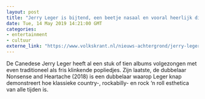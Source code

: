 ```yaml
---
layout: post
title: "Jerry Leger is bijtend, een beetje nasaal en vooral heerlijk divers ★★★★☆"
date: Tue, 14 May 2019 14:21:00 GMT
categories: 
- entertainment 
- cultuur 
externe_link: "https://www.volkskrant.nl/nieuws-achtergrond/jerry-leger-is-bijtend-een-beetje-nasaal-en-vooral-heerlijk-divers~b61da905/"
---
```


De Canedese Jerry Leger heeft al een stuk of tien albums volgezongen met even traditioneel als fris klinkende popliedjes. Zijn laatste, de dubbelaar Nonsense and Heartache (2018) is een dubbelaar waarop Leger knap demonstreert hoe klassieke country-, rockabilly- en rock ‘n roll esthetica van alle tijden is.
